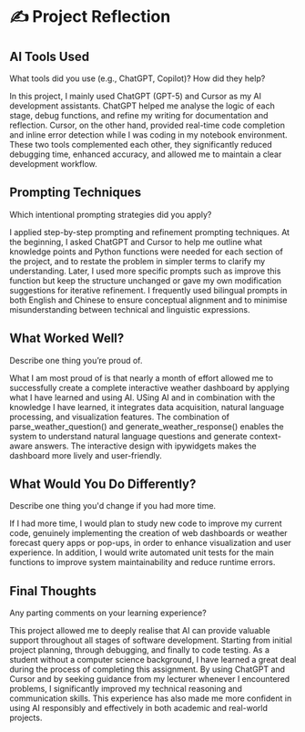 # ✍️ Project Reflection

## AI Tools Used
What tools did you use (e.g., ChatGPT, Copilot)? How did they help?

In this project, I mainly used ChatGPT (GPT-5) and Cursor as my AI development assistants. ChatGPT helped me analyse the logic of each stage, debug functions, and refine my writing for documentation and reflection. Cursor, on the other hand, provided real-time code completion and inline error detection while I was coding in my notebook environment. These two tools complemented each other, they significantly reduced debugging time, enhanced accuracy, and allowed me to maintain a clear development workflow.

## Prompting Techniques
Which intentional prompting strategies did you apply?

I applied step-by-step prompting and refinement prompting techniques. At the beginning, I asked ChatGPT and Cursor to help me outline what knowledge points and Python functions were needed for each section of the project, and to restate the problem in simpler terms to clarify my understanding. Later, I used more specific prompts such as improve this function but keep the structure unchanged or gave my own modification suggestions for iterative refinement. I frequently used bilingual prompts in both English and Chinese to ensure conceptual alignment and to minimise misunderstanding between technical and linguistic expressions.

## What Worked Well?
Describe one thing you’re proud of.

What I am most proud of is that nearly a month of effort allowed me to successfully create a complete interactive weather dashboard by applying what I have learned and using AI. USing AI and in combination with the knowledge I have learned, it integrates data acquisition, natural language processing, and visualization features. The combination of parse_weather_question() and generate_weather_response() enables the system to understand natural language questions and generate context-aware answers. The interactive design with ipywidgets makes the dashboard more lively and user-friendly.

## What Would You Do Differently?
Describe one thing you'd change if you had more time.

If I had more time, I would plan to study new code to improve my current code, genuinely implementing the creation of web dashboards or weather forecast query apps or pop-ups, in order to enhance visualization and user experience. In addition, I would write automated unit tests for the main functions to improve system maintainability and reduce runtime errors.

## Final Thoughts
Any parting comments on your learning experience?

This project allowed me to deeply realise that AI can provide valuable support throughout all stages of software development. Starting from initial project planning, through debugging, and finally to code testing. As a student without a computer science background, I have learned a great deal during the process of completing this assignment. By using ChatGPT and Cursor and by seeking guidance from my lecturer whenever I encountered problems, I significantly improved my technical reasoning and communication skills. This experience has also made me more confident in using AI responsibly and effectively in both academic and real-world projects.
